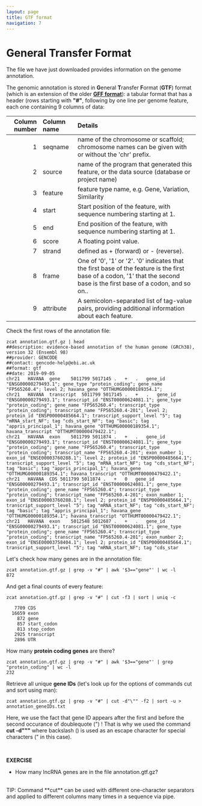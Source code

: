 ```yaml
---
layout: page
title: GTF format
navigation: 7
---
```


# General Transfer Format


The file we have just downloaded provides information on the genome annotation.

The genomic annotation is stored in **G**eneral **T**ransfer **F**ormat (**GTF**) format (which is an extension of the older **[GFF format](https://genome.ucsc.edu/FAQ/FAQformat.html#format3)**): a tabular format that has a header (rows starting with **"#"**, following by one line per genome feature, each one containing 9 columns of data:<br>

| Column number | Column name | Details |
| ----: | :---- | :---- |
| 1 | seqname | name of the chromosome or scaffold; chromosome names can be given with or without the 'chr' prefix. |
| 2 | source | name of the program that generated this feature, or the data source (database or project name) |
| 3 | feature | feature type name, e.g. Gene, Variation, Similarity |
| 4 | start | Start position of the feature, with sequence numbering starting at 1. |
| 5 | end | End position of the feature, with sequence numbering starting at 1. |
| 6 | score | A floating point value. |
| 7 | strand | defined as + (forward) or - (reverse). |
| 8 | frame | One of '0', '1' or '2'. '0' indicates that the first base of the feature is the first base of a codon, '1' that the second base is the first base of a codon, and so on.. |
| 9 | attribute | A semicolon-separated list of tag-value pairs, providing additional information about each feature. |


Check the first rows of the annotation file:

```{bash}
zcat annotation.gtf.gz | head
##description: evidence-based annotation of the human genome (GRCh38), version 32 (Ensembl 98)
##provider: GENCODE
##contact: gencode-help@ebi.ac.uk
##format: gtf
##date: 2019-09-05
chr21	HAVANA	gene	5011799	5017145	.	+	.	gene_id "ENSG00000279493.1"; gene_type "protein_coding"; gene_name "FP565260.4"; level 2; havana_gene "OTTHUMG00000189354.1";
chr21	HAVANA	transcript	5011799	5017145	.	+	.	gene_id "ENSG00000279493.1"; transcript_id "ENST00000624081.1"; gene_type "protein_coding"; gene_name "FP565260.4"; transcript_type "protein_coding"; transcript_name "FP565260.4-201"; level 2; protein_id "ENSP00000485664.1"; transcript_support_level "5"; tag "mRNA_start_NF"; tag "cds_start_NF"; tag "basic"; tag "appris_principal_1"; havana_gene "OTTHUMG00000189354.1"; havana_transcript "OTTHUMT00000479422.1";
chr21	HAVANA	exon	5011799	5011874	.	+	.	gene_id "ENSG00000279493.1"; transcript_id "ENST00000624081.1"; gene_type "protein_coding"; gene_name "FP565260.4"; transcript_type "protein_coding"; transcript_name "FP565260.4-201"; exon_number 1; exon_id "ENSE00003760288.1"; level 2; protein_id "ENSP00000485664.1"; transcript_support_level "5"; tag "mRNA_start_NF"; tag "cds_start_NF"; tag "basic"; tag "appris_principal_1"; havana_gene "OTTHUMG00000189354.1"; havana_transcript "OTTHUMT00000479422.1";
chr21	HAVANA	CDS	5011799	5011874	.	+	0	gene_id "ENSG00000279493.1"; transcript_id "ENST00000624081.1"; gene_type "protein_coding"; gene_name "FP565260.4"; transcript_type "protein_coding"; transcript_name "FP565260.4-201"; exon_number 1; exon_id "ENSE00003760288.1"; level 2; protein_id "ENSP00000485664.1"; transcript_support_level "5"; tag "mRNA_start_NF"; tag "cds_start_NF"; tag "basic"; tag "appris_principal_1"; havana_gene "OTTHUMG00000189354.1"; havana_transcript "OTTHUMT00000479422.1";
chr21	HAVANA	exon	5012548	5012687	.	+	.	gene_id "ENSG00000279493.1"; transcript_id "ENST00000624081.1"; gene_type "protein_coding"; gene_name "FP565260.4"; transcript_type "protein_coding"; transcript_name "FP565260.4-201"; exon_number 2; exon_id "ENSE00003758404.1"; level 2; protein_id "ENSP00000485664.1"; transcript_support_level "5"; tag "mRNA_start_NF"; tag "cds_star
```

Let's check how many genes are in the annotation file:

```{bash}
zcat annotation.gtf.gz | grep -v "#" | awk '$3=="gene"' | wc -l 
872
```

And get a final counts of every feature:

```{bash}
zcat annotation.gtf.gz | grep -v "#" | cut -f3 | sort | uniq -c 

   7709 CDS
  16659 exon
    872 gene
    857 start_codon
    813 stop_codon
   2925 transcript
   2896 UTR
```

How many **protein coding genes** are there?

```{bash}
zcat annotation.gtf.gz | grep -v "#" | awk '$3=="gene"' | grep "protein_coding" | wc -l 
232
```

Retrieve all unique **gene IDs** (let's look up for the options of commands cut and sort using man):

```{bash}
zcat annotation.gtf.gz | grep -v "#" | cut -d"\"" -f2 | sort -u > annotation_geneIDs.txt
```

Here, we use the fact that gene ID appears after the first and before the second occurance of doublequote (") !
That is why we used the command **cut -d"\""** where backslash (\) is used as an escape character for special characters (" in this case).

<br/>

**EXERCISE**
<br>
 * How many lncRNA genes are in the file annotation.gtf.gz? 
 
<br>
TIP: Command **cut** can be used with different one-character separators and applied to different columns many times in a sequence via pipe.
<br>

